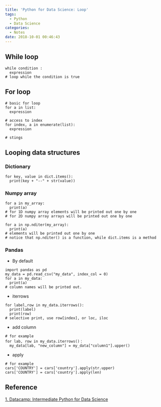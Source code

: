 ```yaml
---
title: 'Python for Data Science: Loop'
tags:
  - Python
  - Data Science
categories:
  - Notes
date: 2018-10-01 00:46:43
---
```


## While loop
```
while condition :
  expression
# loop while the condition is true
```
## For loop

```
# basic for loop
for a in list:
  expression

# access to index
for index, a in enumerate(list):
  expression

# stings
```

## Looping data structures
### Dictionary

```
for key, value in dict.items():
  print(key + "--" + str(value))
```

### Numpy array

```
for a in my_array:
  print(a)
# for 1D numpy array elements will be printed out one by one
# for 2D numpy array arrays will be printed out one by one

for a in np.nditer(my_array):
  print(a)
# elements will be printed out one by one
# notice that np.nditer() is a function, while dict.items is a method
```

### Pandas
- By default

```
import pandas as pd
my_data = pd.read_csv("my_data", index_col = 0)
for a in my_data:
  print(a)
# column names will be printed out.
```

- iterrows

```
for label,row in my_data.iterrows():
  print(label)
  print(row)
# selective print, use row[index], or loc, iloc
```

- add column
```
# for example
for lab, row in my_data.iterrows()：
  my_data[lab, "new_column"] = my_data["column1"].upper()
```
- apply
```
# for example
cars['COUNTRY'] = cars['country'].apply(str.upper)
cars['COUNTRY'] = cars['country'].apply(len)
```

## Reference
[1. Datacamp: Intermediate Python for Data Science][1]

[1]: https://www.datacamp.com/courses/intermediate-python-for-data-science
